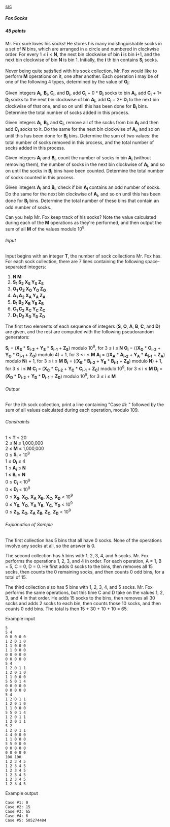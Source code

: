 [src](https://www.facebook.com/hackercup/problems.php?pid=1521672018093383&round=323882677799153)

##### Fox Socks

##### 45 points

Mr. Fox sure loves his socks! He stores his many indistinguishable socks in a set of **N** bins, which are arranged in a circle and numbered in clockwise order. For every 1 ≤ **i** < **N**, the next bin clockwise of bin **i** is bin **i**+1, and the next bin clockwise of bin **N** is bin 1. Initially, the **i** th bin contains **S<sub>i</sub>** socks.

Never being quite satisfied with his sock collection, Mr. Fox would like to perform **M** operations on it, one after another. Each operation **i** may be of one of the following 4 types, determined by the value of **O<sub>i</sub>**:

Given integers **A<sub>i</sub>**, **B<sub>i</sub>**, **C<sub>i</sub>**, and **D<sub>i</sub>**, add **C<sub>i</sub>** + 0 * **D<sub>i</sub>** socks to bin **A<sub>i</sub>**, add **C<sub>i</sub>** + 1* **D<sub>i</sub>** socks to the next bin clockwise of bin **A<sub>i</sub>**, add **C<sub>i</sub>** + 2* **D<sub>i</sub>** to the next bin clockwise of that one, and so on until this has been done for **B<sub>i</sub>** bins. Determine the total number of socks added in this process.

Given integers **A<sub>i</sub>**, **B<sub>i</sub>**, and **C<sub>i</sub>**, remove all of the socks from bin **A<sub>i</sub>** and then add **C<sub>i</sub>** socks to it. Do the same for the next bin clockwise of **A<sub>i</sub>**, and so on until this has been done for **B<sub>i</sub>** bins. Determine the sum of two values: the total number of socks removed in this process, and the total number of socks added in this process.

Given integers **A<sub>i</sub>** and **B<sub>i</sub>**, count the number of socks in bin **A<sub>i</sub>** (without removing them), the number of socks in the next bin clockwise of **A<sub>i</sub>**, and so on until the socks in **B<sub>i</sub>** bins have been counted. Determine the total number of socks counted in this process.

Given integers **A<sub>i</sub>** and **B<sub>i</sub>**, check if bin **A<sub>i</sub>** contains an odd number of socks. Do the same for the next bin clockwise of **A<sub>i</sub>**, and so on until this has been done for **B<sub>i</sub>** bins. Determine the total number of these bins that contain an odd number of socks.

Can you help Mr. Fox keep track of his socks? Note the value calculated during each of the **M** operations as they're performed, and then output the sum of all **M** of the values modulo 10<sup>9</sup>.

###### Input

Input begins with an integer **T**, the number of sock collections Mr. Fox has. For each sock collection, there are 7 lines containing the following space-separated integers:

1. **N M**
2. **S<sub>1</sub> S<sub>2</sub> X<sub>S</sub> Y<sub>S</sub> Z<sub>S</sub>**
3. **O<sub>1</sub> O<sub>2</sub> X<sub>O</sub> Y<sub>O</sub> Z<sub>O</sub>**
4. **A<sub>1</sub> A<sub>2</sub> X<sub>A</sub> Y<sub>A</sub> Z<sub>A</sub>**
5. **B<sub>1</sub> B<sub>2</sub> X<sub>B</sub> Y<sub>B</sub> Z<sub>B</sub>**
6. **C<sub>1</sub> C<sub>2</sub> X<sub>C</sub> Y<sub>C</sub> Z<sub>C</sub>**
7. **D<sub>1</sub> D<sub>2</sub> X<sub>D</sub> Y<sub>D</sub> Z<sub>D</sub>**

The first two elements of each sequence of integers (**S**, **O**, **A**, **B**, **C**, and **D**) are given, and the rest are computed with the following pseudorandom generators:

   **S<sub>i</sub>** = (**X<sub>S</sub>** * **S<sub>i-2</sub>** + **Y<sub>S</sub>** * **S<sub>i-1</sub>** + **Z<sub>S</sub>**) modulo 10<sup>9</sup>, for 3 ≤ i ≤ **N**
   **O<sub>i</sub>** = ((**X<sub>O</sub>** * **O<sub>i-2</sub>** + **Y<sub>O</sub>** * **O<sub>i-1</sub>** + **Z<sub>O</sub>**) modulo 4) + 1, for 3 ≤ i ≤ **M**
   **A<sub>i</sub>** = ((**X<sub>A</sub>** * **A<sub>i-2</sub>** + **Y<sub>A</sub>** * **A<sub>i-1</sub>** + **Z<sub>A</sub>**) modulo **N**) + 1, for 3 ≤ i ≤ **M**
   **B<sub>i</sub>** = ((**X<sub>B</sub>** * **B<sub>i-2</sub>** + **Y<sub>B</sub>** * **B<sub>i-1</sub>** + **Z<sub>B</sub>**) modulo **N**) + 1, for 3 ≤ i ≤ **M**
   **C<sub>i</sub>** = (**X<sub>C</sub>** * **C<sub>i-2</sub>** + **Y<sub>C</sub>** * **C<sub>i-1</sub>** + **Z<sub>C</sub>**) modulo 10<sup>9</sup>, for 3 ≤ i ≤ **M**
   **D<sub>i</sub>** = (**X<sub>D</sub>** * **D<sub>i-2</sub>** + **Y<sub>D</sub>** * **D<sub>i-1</sub>** + **Z<sub>D</sub>**) modulo 10<sup>9</sup>, for 3 ≤ i ≤ **M**

###### Output

For the ith sock collection, print a line containing "Case #i: " followed by the sum of all values calculated during each operation, modulo 109.

###### Constraints

1 ≤ **T** ≤ 20 <br>
2 ≤ **N** ≤ 1,000,000 <br>
2 ≤ **M** ≤ 1,000,000 <br>
0 ≤ **S<sub>i</sub>** &lt; 10<sup>9</sup> <br>
1 ≤ **O<sub>i</sub>** ≤ 4 <br>
1 ≤ **A<sub>i</sub>** ≤ **N** <br>
1 ≤ **B<sub>i</sub>** ≤ **N** <br>
0 ≤ **C<sub>i</sub>** &lt; 10<sup>9</sup> <br>
0 ≤ **D<sub>i</sub>** &lt; 10<sup>9</sup> <br>
0 ≤ **X<sub>S</sub>**, **X<sub>O</sub>**, **X<sub>A</sub>** **X<sub>B</sub>**, **X<sub>C</sub>**, **X<sub>D</sub>** &lt; 10<sup>9</sup> <br>
0 ≤ **Y<sub>S</sub>**, **Y<sub>O</sub>**, **Y<sub>A</sub>** **Y<sub>B</sub>**, **Y<sub>C</sub>**, **Y<sub>D</sub>** &lt; 10<sup>9</sup> <br>
0 ≤ **Z<sub>S</sub>**, **Z<sub>O</sub>**, **Z<sub>A</sub>** **Z<sub>B</sub>**, **Z<sub>C</sub>**, **Z<sub>D</sub>** &lt; 10<sup>9</sup> <br>

###### Explanation of Sample

The first collection has 5 bins that all have 0 socks. None of the operations involve any socks at all, so the answer is 0.

The second collection has 5 bins with 1, 2, 3, 4, and 5 socks. Mr. Fox performs the operations 1, 2, 3, and 4 in order. For each operation, A = 1, B = 5, C = 0, D = 0. He first adds 0 socks to the bins, then removes all 15 socks, then counts the 0 remaining socks, and then counts 0 odd bins, for a total of 15.

The third collection also has 5 bins with 1, 2, 3, 4, and 5 socks. Mr. Fox performs the same operations, but this time C and D take on the values 1, 2, 3, and 4 in that order. He adds 15 socks to the bins, then removes all 30 socks and adds 2 socks to each bin, then counts those 10 socks, and then counts 0 odd bins. The total is then 15 + 30 + 10 + 10 = 65.

Example input

```
5
5 4
0 0 0 0 0
1 2 0 1 0
1 1 0 0 0
1 1 0 0 0
0 0 0 0 0
0 0 0 0 0
5 4
1 2 0 1 1
1 2 0 1 0
1 1 0 0 0
5 5 0 1 4
0 0 0 0 0
0 0 0 0 0
5 4
1 2 0 1 1
1 2 0 1 0
1 1 0 0 0
5 5 0 1 4
1 2 0 1 1
1 2 0 1 1
5 2
1 2 0 1 1
4 4 0 0 0
1 1 0 0 0
5 5 0 0 0
0 0 0 0 0
0 0 0 0 0
100 100
1 2 3 4 5
1 2 3 4 5
1 2 3 4 5
1 2 3 4 5
1 2 3 4 5
1 2 3 4 5
```

Example output

```
Case #1: 0
Case #2: 15
Case #3: 65
Case #4: 6
Case #5: 505274484
```
